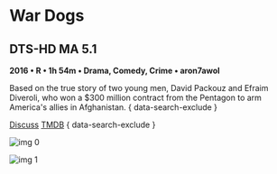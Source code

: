 # War Dogs

## DTS-HD MA 5.1

**2016 • R • 1h 54m • Drama, Comedy, Crime • aron7awol**

Based on the true story of two young men, David Packouz and Efraim Diveroli, who won a $300 million contract from the Pentagon to arm America's allies in Afghanistan.
{ data-search-exclude }

[Discuss](https://www.avsforum.com/threads/bass-eq-for-filtered-movies.2995212/post-56777160)  [TMDB](https://www.themoviedb.org/movie/308266)
{ data-search-exclude }

![img 0](https://fanart.tv/fanart/movies/308266/moviethumb/war-dogs-57a9d09ded496.jpg)

![img 1](https://i.imgur.com/oiZEQAk.png)

